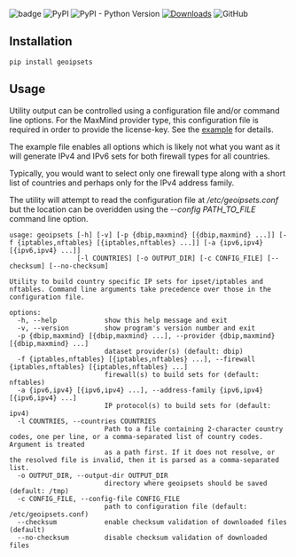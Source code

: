 ![badge](https://github.com/chr0mag/geoipsets/actions/workflows/python-tests.yaml/badge.svg) ![PyPI](https://img.shields.io/pypi/v/geoipsets) ![PyPI - Python Version](https://img.shields.io/pypi/pyversions/geoipsets) [![Downloads](https://pepy.tech/badge/geoipsets)](https://pepy.tech/project/geoipsets) ![GitHub](https://img.shields.io/github/license/chr0mag/geoipsets)

Installation
------------

```pip install geoipsets```

Usage
------
Utility output can be controlled using a configuration file and/or command line options. For the MaxMind provider type, this configuration file is required in order to provide the license-key. See the [example](https://github.com/chr0mag/geoipsets/blob/main/python/geoipsets.conf) for details.

The example file enables all options which is likely not what you want as it will generate IPv4 and IPv6 sets for both firewall types for all countries.

Typically, you would want to select only one firewall type along with a short list of countries and perhaps only for the IPv4 address family.

The utility will attempt to read the configuration file at */etc/geoipsets.conf* but the location can be overidden using the *--config PATH_TO_FILE* command line option.

```shell
usage: geoipsets [-h] [-v] [-p {dbip,maxmind} [{dbip,maxmind} ...]] [-f {iptables,nftables} [{iptables,nftables} ...]] [-a {ipv6,ipv4} [{ipv6,ipv4} ...]]
                 [-l COUNTRIES] [-o OUTPUT_DIR] [-c CONFIG_FILE] [--checksum] [--no-checksum]

Utility to build country specific IP sets for ipset/iptables and nftables. Command line arguments take precedence over those in the configuration file.

options:
  -h, --help            show this help message and exit
  -v, --version         show program's version number and exit
  -p {dbip,maxmind} [{dbip,maxmind} ...], --provider {dbip,maxmind} [{dbip,maxmind} ...]
                        dataset provider(s) (default: dbip)
  -f {iptables,nftables} [{iptables,nftables} ...], --firewall {iptables,nftables} [{iptables,nftables} ...]
                        firewall(s) to build sets for (default: nftables)
  -a {ipv6,ipv4} [{ipv6,ipv4} ...], --address-family {ipv6,ipv4} [{ipv6,ipv4} ...]
                        IP protocol(s) to build sets for (default: ipv4)
  -l COUNTRIES, --countries COUNTRIES
                        Path to a file containing 2-character country codes, one per line, or a comma-separated list of country codes. Argument is treated
                        as a path first. If it does not resolve, or the resolved file is invalid, then it is parsed as a comma-separated list.
  -o OUTPUT_DIR, --output-dir OUTPUT_DIR
                        directory where geoipsets should be saved (default: /tmp)
  -c CONFIG_FILE, --config-file CONFIG_FILE
                        path to configuration file (default: /etc/geoipsets.conf)
  --checksum            enable checksum validation of downloaded files (default)
  --no-checksum         disable checksum validation of downloaded files
```
